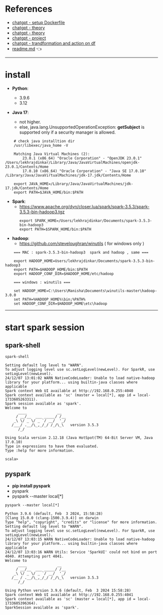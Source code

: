 # References
- [chatgpt - setup Dockerfile](https://chatgpt.com/c/674f855d-41b4-800d-a76f-39b5e7bff18c)
- [chatgpt - theory](https://chatgpt.com/c/67548d97-6268-800d-a8af-b8ccf576e5f0)
- [chatgpt - theory](https://chatgpt.com/c/6754cff4-b63c-800d-9e2f-caba7735697e)
- [chatgpt - project](https://chatgpt.com/c/67554038-a4d4-800d-a0aa-d51f621943a5)
- [chatgpt - trandformation and action on df](https://chatgpt.com/c/67578727-cefc-800d-9b0d-20eee5402296)
- [readme.md](readme.md) :point_left:
---

# install 
- **Python**:
  - 3.9.6 
  - 3.12

- **Java 17**: 
  - not higher.
  - else, java.lang.UnsupportedOperationException: **getSubject** is supported only if a security manager is allowed.
```
    # check java installtion dir
    /usr/libexec/java_home -V
    
    Matching Java Virtual Machines (2):
        23.0.1 (x86_64) "Oracle Corporation" - "OpenJDK 23.0.1" /Users/lekhrajdinkar/Library/Java/JavaVirtualMachines/openjdk-23.0.1/Contents/Home
        17.0.10 (x86_64) "Oracle Corporation" - "Java SE 17.0.10" /Library/Java/JavaVirtualMachines/jdk-17.jdk/Contents/Home
    
    export JAVA_HOME=/Library/Java/JavaVirtualMachines/jdk-17.jdk/Contents/Home
    export PATH=$JAVA_HOME/bin:$PATH
```

- **Spark**: 
  - https://www.apache.org/dyn/closer.lua/spark/spark-3.5.3/spark-3.5.3-bin-hadoop3.tgz
    ```
    export SPARK_HOME=/Users/lekhrajdinkar/Documents/spark-3.5.3-bin-hadoop3
    export PATH=$SPARK_HOME/bin:$PATH
    ```
- **hadoop**:
  - https://github.com/steveloughran/winutils ( for windows only )
  
```
    === MAC : spark-3.5.3-bin-hadoop3  spark and hadoop , same ===
    
    export HADOOP_HOME=Users/lekhrajdinkar/Documents/spark-3.5.3-bin-hadoop3
    export PATH=$HADOOP_HOME/bin:$PATH
    export HADOOP_CONF_DIR=$HADOOP_HOME/etc/hadoop
    
    === windows : winutils ===
    
    set HADOOP_HOME=C:\Users\Manisha\Documents\winutils-master\hadoop-3.0.0
    set PATH=%HADOOP_HOME%\bin;%PATH%
    set HADOOP_CONF_DIR=$HADOOP_HOME\etc\hadoop
```
---
# start spark session
## spark-shell
```
spark-shell

Setting default log level to "WARN".
To adjust logging level use sc.setLogLevel(newLevel). For SparkR, use setLogLevel(newLevel).
24/12/07 13:01:02 WARN NativeCodeLoader: Unable to load native-hadoop library for your platform... using builtin-java classes where applicable
Spark context Web UI available at http://192.168.0.255:4040
Spark context available as 'sc' (master = local[*], app id = local-1733605263311).
Spark session available as 'spark'.
Welcome to
      ____              __
     / __/__  ___ _____/ /__
    _\ \/ _ \/ _ `/ __/  '_/
   /___/ .__/\_,_/_/ /_/\_\   version 3.5.3
      /_/
         
Using Scala version 2.12.18 (Java HotSpot(TM) 64-Bit Server VM, Java 17.0.10)
Type in expressions to have them evaluated.
Type :help for more information.

scala> 
```

## pyspark
- **pip install pyspark**
- pyspark 
- pyspark --master local[*]

```
pyspark --master local[*]

Python 3.9.6 (default, Feb  3 2024, 15:58:28) 
[Clang 15.0.0 (clang-1500.3.9.4)] on darwin
Type "help", "copyright", "credits" or "license" for more information.
Setting default log level to "WARN".
To adjust logging level use sc.setLogLevel(newLevel). For SparkR, use setLogLevel(newLevel).
24/12/07 13:03:15 WARN NativeCodeLoader: Unable to load native-hadoop library for your platform... using builtin-java classes where applicable
24/12/07 13:03:16 WARN Utils: Service 'SparkUI' could not bind on port 4040. Attempting port 4041.
Welcome to
      ____              __
     / __/__  ___ _____/ /__
    _\ \/ _ \/ _ `/ __/  '_/
   /__ / .__/\_,_/_/ /_/\_\   version 3.5.3
      /_/

Using Python version 3.9.6 (default, Feb  3 2024 15:58:28)
Spark context Web UI available at http://192.168.0.255:4041
Spark context available as 'sc' (master = local[*], app id = local-1733605396364).
SparkSession available as 'spark'.
```
